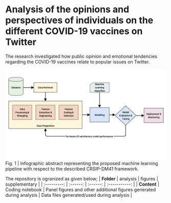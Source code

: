 # Analysis of the opinions and perspectives of individuals on the different COVID-19 vaccines on Twitter
The research investigated how public opinion and emotional tendencies regarding the COVID-19 vaccines relate to popular issues on Twitter.

![Workflow](https://github.com/akshaydnicator/covid19perceptions/blob/main/figures/png/Figure1.png)
Fig. 1 | Infographic abstract representing the proposed machine learning pipeline with respect to the described CRSIP-DM41 framework.

The repository is ogranized as given below;
| **Folder** | analysis | figures | supplementary |
| :---------: | :------: | :------: | :-----------: |
| **Content** | Coding notebook | Panel figures and other additional figures generated during analysis | Data files generated/used during analysis |
